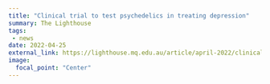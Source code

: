 ```yaml
---
title: "Clinical trial to test psychedelics in treating depression"
summary: The Lighthouse
tags:
 - news
date: 2022-04-25
external_link: https://lighthouse.mq.edu.au/article/april-2022/clinical-trial-to-test-psychedelics-in-treating-depression
image:
  focal_point: "Center"
---
```

